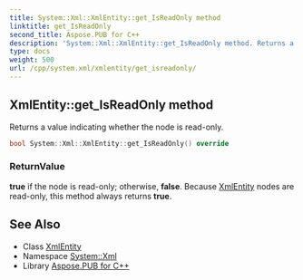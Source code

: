 ```yaml
---
title: System::Xml::XmlEntity::get_IsReadOnly method
linktitle: get_IsReadOnly
second_title: Aspose.PUB for C++
description: 'System::Xml::XmlEntity::get_IsReadOnly method. Returns a value indicating whether the node is read-only in C++.'
type: docs
weight: 500
url: /cpp/system.xml/xmlentity/get_isreadonly/
---
```

## XmlEntity::get_IsReadOnly method


Returns a value indicating whether the node is read-only.

```cpp
bool System::Xml::XmlEntity::get_IsReadOnly() override
```


### ReturnValue

**true** if the node is read-only; otherwise, **false**. Because [XmlEntity](../) nodes are read-only, this method always returns **true**.

## See Also

* Class [XmlEntity](../)
* Namespace [System::Xml](../../)
* Library [Aspose.PUB for C++](../../../)
